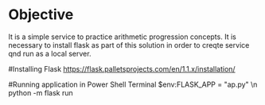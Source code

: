 # Objective
It is a simple service to practice arithmetic progression concepts. It is necessary to install flask as part of this solution in order to creqte service qnd run as a local server.

#Installing Flask
https://flask.palletsprojects.com/en/1.1.x/installation/

#Running application in Power Shell Terminal
$env:FLASK_APP = "ap.py" \n
python -m flask run

